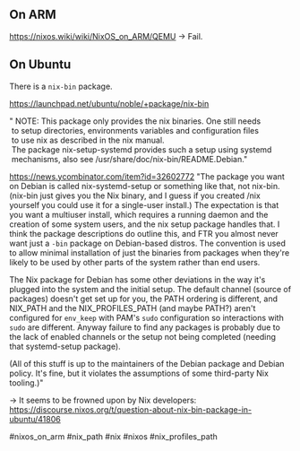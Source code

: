 
## On ARM

https://nixos.wiki/wiki/NixOS_on_ARM/QEMU
→ Fail.

## On Ubuntu

There is a `nix-bin` package.

https://launchpad.net/ubuntu/noble/+package/nix-bin

" NOTE: This package only provides the nix binaries. One still needs  
 to setup directories, environments variables and configuration files  
 to use nix as described in the nix manual.  
 The package nix-setup-systemd provides such a setup using systemd  
 mechanisms, also see /usr/share/doc/nix-bin/README.Debian."

https://news.ycombinator.com/item?id=32602772
"The package you want on Debian is called nix-systemd-setup or something like that, not nix-bin. (nix-bin just gives you the Nix binary, and I guess if you created /nix yourself you could use it for a single-user install.) The expectation is that you want a multiuser install, which requires a running daemon and the creation of some system users, and the nix setup package handles that. I think the package descriptions do outline this, and FTR you almost never want just a `-bin` package on Debian-based distros. The convention is used to allow minimal installation of just the binaries from packages when they're likely to be used by other parts of the system rather than end users.

The Nix package for Debian has some other deviations in the way it's plugged into the system and the initial setup. The default channel (source of packages) doesn't get set up for you, the PATH ordering is different, and NIX_PATH and the NIX_PROFILES_PATH (and maybe PATH?) aren't configured for `env_keep` with PAM's `sudo` configuration so interactions with `sudo` are different. Anyway failure to find any packages is probably due to the lack of enabled channels or the setup not being completed (needing that systemd-setup package).

(All of this stuff is up to the maintainers of the Debian package and Debian policy. It's fine, but it violates the assumptions of some third-party Nix tooling.)"


→ It seems to be frowned upon by Nix developers: https://discourse.nixos.org/t/question-about-nix-bin-package-in-ubuntu/41806

<!-- Keywords -->
#nixos_on_arm #nix_path #nix #nixos #nix_profiles_path
<!-- /Keywords -->
